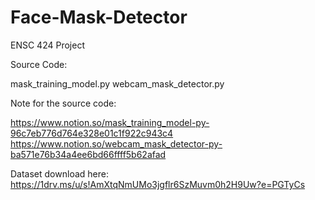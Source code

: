 # Face-Mask-Detector

ENSC 424 Project

Source Code:

mask_training_model.py
webcam_mask_detector.py

Note for the source code:

https://www.notion.so/mask_training_model-py-96c7eb776d764e328e01c1f922c943c4
https://www.notion.so/webcam_mask_detector-py-ba571e76b34a4ee6bd66ffff5b62afad

Dataset download here:
https://1drv.ms/u/s!AmXtqNmUMo3jgflr6SzMuvm0h2H9Uw?e=PGTyCs


